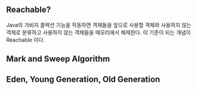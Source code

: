 ## Reachable?

Java의 가비지 콜렉션 기능을 작동하면 객체들을 앞으로 사용할 객체와 사용하지 않는 객체로 분류하고 사용하지 않는 객체들을 메모리에서 해제한다. 이 기준이 되는 개념이 Reachable 이다.


## Mark and Sweep Algorithm


## Eden, Young Generation, Old Generation
